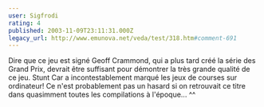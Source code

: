 ```yaml
---
user: Sigfrodi
rating: 4
published: 2003-11-09T23:11:31.000Z
legacy_url: http://www.emunova.net/veda/test/318.htm#comment-691
---
```

Dire que ce jeu est signé Geoff Crammond, qui a plus tard créé la série des Grand Prix, devrait être suffisant pour démontrer la très grande qualité de ce jeu. Stunt Car a incontestablement marqué les jeux de courses sur ordinateur! Ce n'est probablement pas un hasard si on retrouvait ce titre dans quasimment toutes les compilations à l'époque... ^^